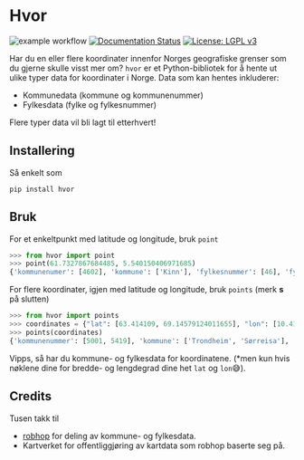 # Hvor

![example workflow](https://github.com/bkkas/hvor/actions/workflows/python-app.yml/badge.svg)
[![Documentation Status](https://readthedocs.org/projects/hvor/badge/?version=latest)](https://hvor.readthedocs.io/en/latest/?badge=latest)
[![License: LGPL v3](https://img.shields.io/badge/License-LGPL%20v3-blue.svg)](https://www.gnu.org/licenses/lgpl-3.0)

Har du en eller flere koordinater innenfor Norges geografiske grenser som du
gjerne skulle visst mer om? `hvor` er et Python-bibliotek for å hente ut ulike
typer data for koordinater i Norge. Data som kan hentes inkluderer:

- Kommunedata (kommune og kommunenummer)
- Fylkesdata (fylke og fylkesnummer)

Flere typer data vil bli lagt til etterhvert!

## Installering

Så enkelt som

```
pip install hvor
```

## Bruk

For et enkeltpunkt med latitude og longitude, bruk `point`

```python
>>> from hvor import point
>>> point(61.7327867684485, 5.540150406971685)
{'kommunenumer': [4602], 'kommune': ['Kinn'], 'fylkesnummer': [46], 'fylke': ['Vestland']}
```

For flere koordinater, igjen med latitude og longitude, bruk `points` (merk
**s** på slutten)

```python
>>> from hvor import points
>>> coordinates = {"lat": [63.414109, 69.14579124011655], "lon": [10.416230, 18.15361374220361]}
>>> points(coordinates)
{'kommunenummer': [5001, 5419], 'kommune': ['Trondheim', 'Sørreisa'], 'fylkesnummer': [50, 54], 'fylke': ['Trøndelag', 'Troms og Finnmark']}
```

Vipps, så har du kommune- og fylkesdata for koordinatene. (\*men kun hvis
nøklene dine for bredde- og lengdegrad dine het `lat` og `lon`😅).

## Credits

Tusen takk til

- [robhop](https://github.com/robhop) for deling av kommune- og fylkesdata.
- Kartverket for offentliggjøring av kartdata som robhop baserte seg på.
